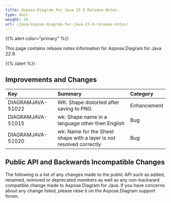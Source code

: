 ```yaml
---
title: Aspose.Diagram for Java 22.9 Release Notes
type: docs
weight: 19
url: /java/aspose-diagram-for-java-22-9-release-notes/
---
```


{{% alert color="primary" %}}

This page contains release notes information for Aspose.Diagram for Java 22.9.

{{% /alert %}}
## **Improvements and Changes** ##

|**Key**|**Summary**|**Category**|
| :- | :- | :- |
|DIAGRAMJAVA-51022|WK: Shape distorted after saving to PNG|Enhancement|
|DIAGRAMJAVA-51015|wk: Shape name in a language other then English|Bug|
|DIAGRAMJAVA-51020|wk: Name for the Sheet shape with a layer is not resolved correctly|Bug|

## **Public API and Backwards Incompatible Changes**
The following is a list of any changes made to the public API such as added, renamed, removed or deprecated members as well as any non-backward compatible change made to Aspose.Diagram for Java. If you have concerns about any change listed, please raise it on the Aspose.Diagram support forum.